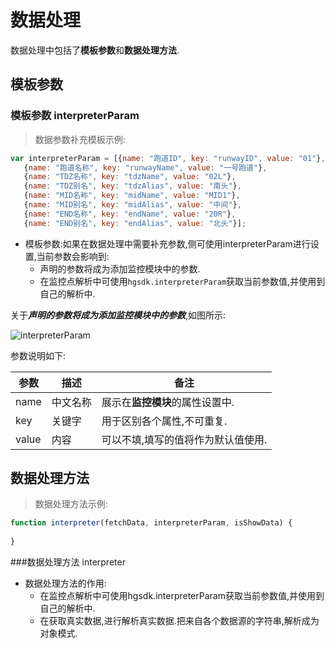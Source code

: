 # 数据处理
数据处理中包括了<b>模板参数</b>和<b>数据处理方法</b>.


## 模板参数

### 模板参数 interpreterParam

> 数据参数补充模板示例:
 
 ```javascript
var interpreterParam = [{name: "跑道ID", key: "runwayID", value: "01"},
    {name: "跑道名称", key: "runwayName", value: "一号跑道"},
    {name: "TDZ名称", key: "tdzName", value: "02L"},
    {name: "TDZ别名", key: "tdzAlias", value: "南头"},
    {name: "MID名称", key: "midName", value: "MID1"},
    {name: "MID别名", key: "midAlias", value: "中间"},
    {name: "END名称", key: "endName", value: "20R"},
    {name: "END别名", key: "endAlias", value: "北头"}];
 ```

- 模板参数:如果在数据处理中需要补充参数,侧可使用interpreterParam进行设置,当前参数会影响到:
   - 声明的参数将成为添加监控模块中的参数.
   - 在监控点解析中可使用`hgsdk.interpreterParam`获取当前参数值,并使用到自己的解析中.
  
关于***声明的参数将成为添加监控模块中的参数***,如图所示:

![interpreterParam](images/interpreterParam.png "interpreterParam")

参数说明如下:

参数|描述|备注
---|---|---
name|中文名称| 展示在**监控模块**的属性设置中.
key|关键字| 用于区别各个属性,不可重复.
value|内容| 可以不填,填写的值将作为默认值使用.


## 数据处理方法

> 数据处理方法示例:
 
 ```javascript
function interpreter(fetchData, interpreterParam, isShowData) {
  
}
 ```
   
###数据处理方法 interpreter

- 数据处理方法的作用:
   -  在监控点解析中可使用hgsdk.interpreterParam获取当前参数值,并使用到自己的解析中.
   -  在获取真实数据,进行解析真实数据.把来自各个数据源的字符串,解析成为对象模式.
